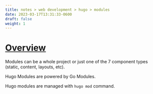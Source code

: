 ```yaml
---
title: notes > web development > hugo > modules
date: 2023-03-17T13:31:33-0600
draft: false
weight: 1
---
```

# [Overview](https://gohugo.io/hugo-modules/)
Modules can be a whole project or just one of the 7 component types (static, content, layouts, etc).  

Hugo Modules are powered by Go Modules.  

Hugo modules are managed with `hugo mod` command.
